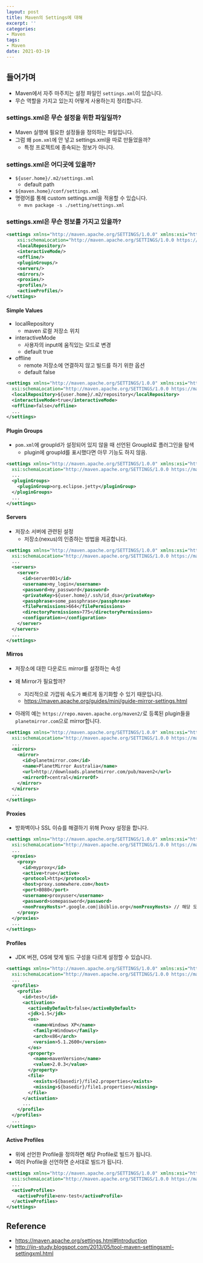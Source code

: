 ```yaml
---
layout: post
title: Maven의 Settings에 대해
excerpt: ''
categories:
- Maven
tags:
- Maven
date: 2021-03-19
---
```


## 들어가며
- Maven에서 자주 마주치는 설정 파일인 `settings.xml`이 있습니다.
- 무슨 역할을 가지고 있는지 어떻게 사용하는지 정리합니다.

### settings.xml은 무슨 설정을 위한 파일일까?
- Maven 실행에 필요한 설정들을 정의하는 파일입니다.
- 그럼 왜 `pom.xml`에 안 넣고 settings.xml을 따로 만들었을까?
    - 특정 프로젝트에 종속되는 정보가 아니다.


### settings.xml은 어디곳에 있을까?
- `${user.home}/.m2/settings.xml`
    - default path
- `${maven.home}/conf/settings.xml`
- 명령어를 통해 custom settings.xml을 적용할 수 있습니다.
    -  `mvn package -s ./setting/settings.xml`


### settings.xml은 무슨 정보를 가지고 있을까?

```xml
<settings xmlns="http://maven.apache.org/SETTINGS/1.0.0" xmlns:xsi="http://www.w3.org/2001/XMLSchema-instance"
    xsi:schemaLocation="http://maven.apache.org/SETTINGS/1.0.0 https://maven.apache.org/xsd/settings-1.0.0.xsd">
    <localRepository/>
    <interactiveMode/>
    <offline/>
    <pluginGroups/>
    <servers/>
    <mirrors/>
    <proxies/>
    <profiles/>
    <activeProfiles/>
</settings>
```

#### Simple Values
- localRepository
    - maven 로컬 저장소 위치
- interactiveMode
    - 사용자의 input에 움직있는 모드로 변경
    - default true
- offline
    - remote 저장소에 연결하지 않고 빌드를 하기 위한 옵션
    - default false

```xml
<settings xmlns="http://maven.apache.org/SETTINGS/1.0.0" xmlns:xsi="http://www.w3.org/2001/XMLSchema-instance"
  xsi:schemaLocation="http://maven.apache.org/SETTINGS/1.0.0 https://maven.apache.org/xsd/settings-1.0.0.xsd">
  <localRepository>${user.home}/.m2/repository</localRepository>
  <interactiveMode>true</interactiveMode>
  <offline>false</offline>
  ...
</settings>
```

#### Plugin Groups
- `pom.xml`에 groupId가 설정되어 있지 않을 때 선언된 GroupId로 플러그인을 탐색
    - plugin에 groupId를 표시했다면 아무 기능도 하지 않음.

```xml
<settings xmlns="http://maven.apache.org/SETTINGS/1.0.0" xmlns:xsi="http://www.w3.org/2001/XMLSchema-instance"
  xsi:schemaLocation="http://maven.apache.org/SETTINGS/1.0.0 https://maven.apache.org/xsd/settings-1.0.0.xsd">
  ...
  <pluginGroups>
    <pluginGroup>org.eclipse.jetty</pluginGroup>
  </pluginGroups>
  ...
</settings>
```

#### Servers
- 저장소 서버에 관련된 설정
  - 저장소(nexus)의 인증하는 방법을 제공합니다.

```xml
<settings xmlns="http://maven.apache.org/SETTINGS/1.0.0" xmlns:xsi="http://www.w3.org/2001/XMLSchema-instance"
  xsi:schemaLocation="http://maven.apache.org/SETTINGS/1.0.0 https://maven.apache.org/xsd/settings-1.0.0.xsd">
  ...
  <servers>
    <server>
      <id>server001</id>
      <username>my_login</username>
      <password>my_password</password>
      <privateKey>${user.home}/.ssh/id_dsa</privateKey>
      <passphrase>some_passphrase</passphrase>
      <filePermissions>664</filePermissions>
      <directoryPermissions>775</directoryPermissions>
      <configuration></configuration>
    </server>
  </servers>
  ...
</settings>
```

#### Mirros
- 저장소에 대한 다운로드 mirror를 설정하는 속성
- 왜 Mirror가 필요할까?
  - 지리적으로 가깝워 속도가 빠르게 동기화할 수 있기 때문입니다.
  - <https://maven.apache.org/guides/mini/guide-mirror-settings.html>

- 아래의 예는 `https://repo.maven.apache.org/maven2/`로 등록된 plugin들을 `planetmirror.com`으로 mirror합니다.
```xml
<settings xmlns="http://maven.apache.org/SETTINGS/1.0.0" xmlns:xsi="http://www.w3.org/2001/XMLSchema-instance"
  xsi:schemaLocation="http://maven.apache.org/SETTINGS/1.0.0 https://maven.apache.org/xsd/settings-1.0.0.xsd">
  ...
  <mirrors>
    <mirror>
      <id>planetmirror.com</id>
      <name>PlanetMirror Australia</name>
      <url>http://downloads.planetmirror.com/pub/maven2</url>
      <mirrorOf>central</mirrorOf>
    </mirror>
  </mirrors>
  ...
</settings>
```
#### Proxies
- 방화벽이나 SSL 이슈를 해결하기 위해 Proxy 설정을 합니다.

```xml
<settings xmlns="http://maven.apache.org/SETTINGS/1.0.0" xmlns:xsi="http://www.w3.org/2001/XMLSchema-instance"
  xsi:schemaLocation="http://maven.apache.org/SETTINGS/1.0.0 https://maven.apache.org/xsd/settings-1.0.0.xsd">
  ...
  <proxies>
    <proxy>
      <id>myproxy</id>
      <active>true</active>
      <protocol>http</protocol>
      <host>proxy.somewhere.com</host>
      <port>8080</port>
      <username>proxyuser</username>
      <password>somepassword</password>
      <nonProxyHosts>*.google.com|ibiblio.org</nonProxyHosts> // 해당 도메인은 Proxy 적용이 되지 않습니다.
    </proxy>
  </proxies>
  ...
</settings>
```
#### Profiles
- JDK 버젼, OS에 맞게 빌드 구성을 다르게 설정할 수 있습니다.

```xml
<settings xmlns="http://maven.apache.org/SETTINGS/1.0.0" xmlns:xsi="http://www.w3.org/2001/XMLSchema-instance"
  xsi:schemaLocation="http://maven.apache.org/SETTINGS/1.0.0 https://maven.apache.org/xsd/settings-1.0.0.xsd">
  ...
  <profiles>
    <profile>
      <id>test</id>
      <activation>
        <activeByDefault>false</activeByDefault>
        <jdk>1.5</jdk>
        <os>
          <name>Windows XP</name>
          <family>Windows</family>
          <arch>x86</arch>
          <version>5.1.2600</version>
        </os>
        <property>
          <name>mavenVersion</name>
          <value>2.0.3</value>
        </property>
        <file>
          <exists>${basedir}/file2.properties</exists>
          <missing>${basedir}/file1.properties</missing>
        </file>
      </activation>
      ...
    </profile>
  </profiles>
  ...
</settings>
```

#### Active Profiles
- 위에 선언한 Profile을 정의하면 해당 Profile로 빌드가 됩니다.
- 여러 Profile을 선언하면 순서대로 빌드가 됩니다.

```xml
<settings xmlns="http://maven.apache.org/SETTINGS/1.0.0" xmlns:xsi="http://www.w3.org/2001/XMLSchema-instance"
  xsi:schemaLocation="http://maven.apache.org/SETTINGS/1.0.0 https://maven.apache.org/xsd/settings-1.0.0.xsd">
  ...
  <activeProfiles>
    <activeProfile>env-test</activeProfile>
  </activeProfiles>
</settings>
```

## Reference
- <https://maven.apache.org/settings.html#Introduction>
- <http://jin-study.blogspot.com/2013/05/tool-maven-settingsxml-settingxml.html>
